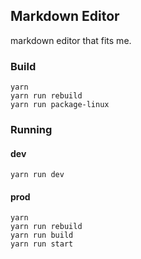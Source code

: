 ## Markdown Editor

markdown editor that fits me.


### Build

```shell
yarn
yarn run rebuild
yarn run package-linux
```

### Running

#### dev

```shell
yarn run dev
```

#### prod

```shell
yarn
yarn run rebuild
yarn run build
yarn run start
```
